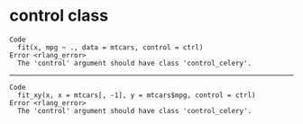 # control class

    Code
      fit(x, mpg ~ ., data = mtcars, control = ctrl)
    Error <rlang_error>
      The 'control' argument should have class 'control_celery'.

---

    Code
      fit_xy(x, x = mtcars[, -1], y = mtcars$mpg, control = ctrl)
    Error <rlang_error>
      The 'control' argument should have class 'control_celery'.

